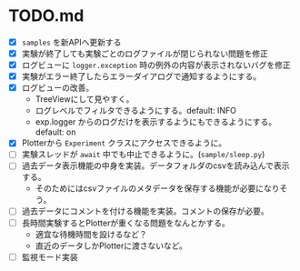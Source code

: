 # TODO.md

- [x] `samples` を新APIへ更新する
- [x] 実験が終了しても実験ごとのログファイルが閉じられない問題を修正
- [x] ログビューに `logger.exception` 時の例外の内容が表示されないバグを修正
- [x] 実験がエラー終了したらエラーダイアログで通知するようにする。
- [x] ログビューの改善。
    - TreeViewにして見やすく。
    - ログレベルでフィルタできるようにする。default: INFO
    - exp.logger からのログだけを表示するようにもできるようにする。default: on
- [x] Plotterから `Experiment` クラスにアクセスできるように。
- [ ] 実験スレッドが `await` 中でも中止できるように。(`sample/sleep.py`)
- [ ] 過去データ表示機能の中身を実装。データフォルダのcsvを読み込んで表示する。
    - そのためにはcsvファイルのメタデータを保存する機能が必要になりそう。
- [ ] 過去データにコメントを付ける機能を実装。コメントの保存が必要。
- [ ] 長時間実験するとPlotterが重くなる問題をなんとかする。
    - 適宜な待機時間を設けるなど？
    - 直近のデータしかPlotterに渡さないなど。
- [ ] 監視モード実装
